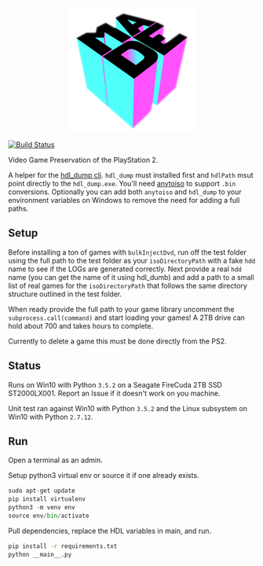 <p align="center"><img src="img/made.png" height="256" width="256"></p>

[![Build Status](https://travis-ci.org/gregdegruy/ps2-preservation.svg?branch=master)](https://travis-ci.org/gregdegruy/ps2-preservation)

Video Game Preservation of the PlayStation 2.

A helper for the [hdl_dump cli](http://web.archive.org/web/20120720230755/http://openps2loader.info/hdldump/howto.html). `hdl_dump` must installed first and `hdlPath` msut point directly to the `hdl_dump.exe`. You'll need [anytoiso](https://www.crystalidea.com/anytoiso/command-line) to support `.bin` conversions. Optionally you can add both `anytoiso` and `hdl_dump` to your environment variables on Windows to remove the need for adding a full paths.

## Setup

Before installing a ton of games with `bulkInjectDvd`, run off the test folder using the full path to the test folder as your `isoDirectoryPath` with a fake `hdd` name to see if the LOGs are generated correctly. Next provide a real `hdd` name (you can get the name of it using hdl_dumb) and add a path to a small list of real games for the `isoDirectoryPath` that follows the same directory structure outlined in the test folder.

When ready provide the full path to your game library uncomment the `subprocess.call(command)` and start loading your games! A 2TB drive can hold about 700 and takes hours to complete.

Currently to delete a game this must be done directly from the PS2.

## Status

Runs on Win10 with Python `3.5.2` on a Seagate FireCuda 2TB SSD ST2000LX001. Report an Issue if it doesn't work on you machine.

Unit test ran against Win10 with Python `3.5.2` and the Linux subsystem on Win10 with Python `2.7.12`.

## Run

Open a terminal as an admin.

Setup python3 virtual env or source it if one already exists.
```python
sudo apt-get update
pip install virtualenv
python3 -m venv env
source env/bin/activate
```

Pull dependencies, replace the HDL variables in main, and run.
```bash
pip install -r requirements.txt
python __main__.py
```